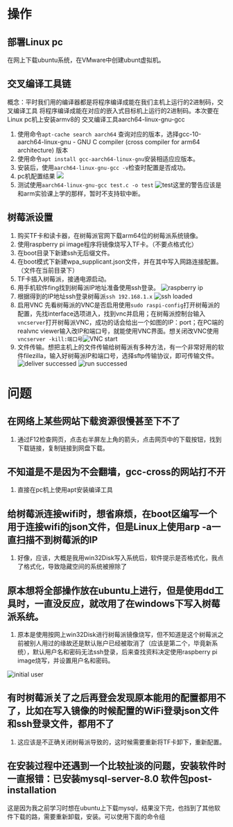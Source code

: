 # 操作 
## 部署Linux pc 
在网上下载ubuntu系统，在VMware中创建ubunt虚拟机。
## 交叉编译工具链
概念：平时我们用的编译器都是将程序编译成能在我们主机上运行的2进制码，交叉编译工具 
将程序编译成能在对应的嵌入式目标机上运行的2进制码。本次要在Linux pc机上安装armv8的 交叉编译工具aarch64-linux-gnu-gcc

1. 使用命令```apt-cache search aarch64``` 查询对应的版本，选择gcc-10-aarch64-linux-gnu - GNU C compiler (cross compiler for arm64 architecture) 版本
2. 使用命令```apt install gcc-aarch64-linux-gnu```安装相适应应版本。 
3. 安装后，使用```aarch64-linux-gnu-gcc -v```检查时配置是否成功。 
4. pc机配置结果 
 ![](https://github.com/youngssimple/armv8_miniProject/blob/main/armv8%E5%AD%A6%E4%B9%A0%E7%AC%94%E8%AE%B0/img/gcc-cross-result.png)
 5. 测试使用```aarch64-linux-gnu-gcc test.c -o test```
   ![test](./img/编译工具测试.png)这里的警告应该是和arm实验课上学的那样，暂时不支持软中断。
## 树莓派设置
1. 购买TF卡和读卡器，在树莓派官网下载arm64位的树莓派系统镜像。
2. 使用raspberry pi image程序将镜像烧写入TF卡。（不要点格式化）
3. 在boot目录下新建ssh无后缀文件。
4. 在boot模式下新建wpa_supplicant.json文件，并在其中写入网路连接配置。（文件在当前目录下）
5. TF卡插入树莓派，接通电源启动。
6. 用手机软件fing找到树莓派IP地址准备使用ssh登录。 
   ![raspberry ip](./img/wifi_connect.jpg)
7. 根据得到的IP地址ssh登录树莓派```ssh 192.168.1.x```
   ![ssh loaded](./img/ssh登录树莓派.png)
8. 启用VNC 先看树莓派的VNC是否启用使用```sudo raspi-config```打开树莓派的配置，先找interface选项进入，找到vnc并启用；在树莓派控制台输入```vncserver```打开树莓派VNC，成功的话会给出一个如图的IP：port；在PC端的realvnc viewer输入改IP和端口号，就能使用VNC界面。想关闭改VNC使用```vncserver -kill:端口号```![VNC start](./img/启用VNC.png)
9. 文件传输。想把主机上的文件传输给树莓派有多种方法，有一个非常好用的软件filezilla，输入好树莓派IP和端口号，选择sftp传输协议，即可传输文件。
   ![deliver successed](./img/文件传输成功.png)
![run successed](./img/成功在target上运行.png)

# 问题
## 在网络上某些网站下载资源很慢甚至下不了
   1. 通过F12检查网页，点击右半屏左上角的箭头，点击网页中的下载按钮，找到下载链接，复制链接到网盘下载。
## 不知道是不是因为不会翻墙，gcc-cross的网站打不开
   1. 直接在pc机上使用apt安装编译工具
## 给树莓派连接wifi时，想省麻烦，在boot区编写一个用于连接wifi的json文件，但是Linux上使用arp -a一直扫描不到树莓派的IP
1. 好像，应该，大概是我用win32Disk写入系统后，软件提示是否格式化，我点了格式化，导致隐藏空间的系统被擦除了
## 原本想将全部操作放在ubuntu上进行，但是使用dd工具时，一直没反应，就改用了在windows下写入树莓派系统。
1. 原本是使用按网上win32Disk进行树莓派镜像烧写，但不知道是这个树莓派之前被别人用过的缘故还是默认账户已经被取消了（应该是第二个，毕竟新系统），默认用户名和密码无法ssh登录，后来查找资料决定使用raspberry pi image烧写，并设置用户名和密码。 
   
![initial user](./img/初始化用户.png)
## 有时树莓派关了之后再登会发现原本能用的配置都用不了，比如在写入镜像的时候配置的WiFi登录json文件和ssh登录文件，都用不了
1. 这应该是不正确关闭树莓派导致的，这时候需要重新将TF卡卸下，重新配置。
## 在安装过程中还遇到一个比较扯淡的问题，安装软件时一直报错：已安装mysql-server-8.0 软件包post-installation 
这是因为我之前学习时想在ubuntu上下载mysql，结果没下完，也挡到了其他软件下载的路，需要重新卸载，安装。可以使用下面的命令组  
```sudo mv /var/lib/dpkg/info /var/lib/dpkg/info_old;sudo mkdir /var/lib/dpkg/info;sudo apt-get update;sudo apt-get -f install;sudo mv /var/lib/dpkg/info/* /var/lib/dpkg/info_old;sudo rm -r /var/lib/dpkg/info;sudo mv /var/lib/dpkg/info_old /var/lib/dpkg/info;
